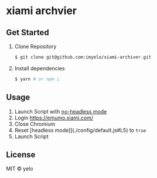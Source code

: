 # xiami archvier

## Get Started
1. Clone Repository

    ```bash
    $ git clone git@github.com:imyelo/xiami-archiver.git
    ```

2. Install dependencies

    ```bash
    $ yarn # or npm i 
    ```

## Usage
1. Launch Script with [no-headless mode](./config/default.js#L5)
2. Login https://emumo.xiami.com/
3. Close Chromium
4. Reset [headless mode]](./config/default.js#L5) to `true`
5. Launch Script

## License
MIT &copy; yelo
